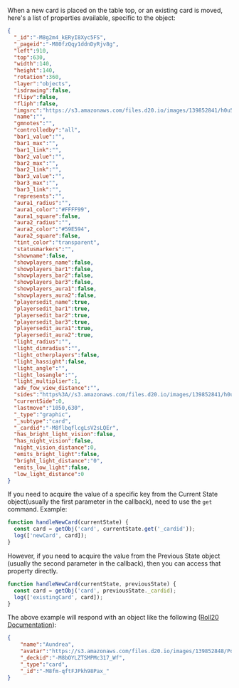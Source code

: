 When a new card is placed on the table top, or an existing card is moved, here's a list of properties available, specific to the object:
```json
{
  "_id":"-M8g2m4_kERyI8Xyc5FS",
  "_pageid":"-M80fzQqy1ddnDyRjv8g",
  "left":910,
  "top":630,
  "width":140,
  "height":140,
  "rotation":360,
  "layer":"objects",
  "isdrawing":false,
  "flipv":false,
  "fliph":false,
  "imgsrc":"https://s3.amazonaws.com/files.d20.io/images/139852841/h0u5KGtzGMr4pQfzEVDIYQ/max.png?1590945876",
  "name":"",
  "gmnotes":"",
  "controlledby":"all",
  "bar1_value":"",
  "bar1_max":"",
  "bar1_link":"",
  "bar2_value":"",
  "bar2_max":"",
  "bar2_link":"",
  "bar3_value":"",
  "bar3_max":"",
  "bar3_link":"",
  "represents":"",
  "aura1_radius":"",
  "aura1_color":"#FFFF99",
  "aura1_square":false,
  "aura2_radius":"",
  "aura2_color":"#59E594",
  "aura2_square":false,
  "tint_color":"transparent",
  "statusmarkers":"",
  "showname":false,
  "showplayers_name":false,
  "showplayers_bar1":false,
  "showplayers_bar2":false,
  "showplayers_bar3":false,
  "showplayers_aura1":false,
  "showplayers_aura2":false,
  "playersedit_name":true,
  "playersedit_bar1":true,
  "playersedit_bar2":true,
  "playersedit_bar3":true,
  "playersedit_aura1":true,
  "playersedit_aura2":true,
  "light_radius":"",
  "light_dimradius":"",
  "light_otherplayers":false,
  "light_hassight":false,
  "light_angle":"",
  "light_losangle":"",
  "light_multiplier":1,
  "adv_fow_view_distance":"",
  "sides":"https%3A//s3.amazonaws.com/files.d20.io/images/139852841/h0u5KGtzGMr4pQfzEVDIYQ/max.png%3F1590945876|https%3A//s3.amazonaws.com/files.d20.io/images/137387984/BxB9hd4SI7WY4rtd-iY9EA/max.jpg%3F1590239316",
  "currentSide":0,
  "lastmove":"1050,630",
  "_type":"graphic",
  "_subtype":"card",
  "_cardid":"-M8flbqflcgLsV2sLQEr",
  "has_bright_light_vision":false,
  "has_night_vision":false,
  "night_vision_distance":0,
  "emits_bright_light":false,
  "bright_light_distance":"0",
  "emits_low_light":false,
  "low_light_distance":0
}
```

If you need to acquire the value of a specific key from the Current State object(usually the first parameter in the callback), need to use the `get` command. Example:
```js
function handleNewCard(currentState) {
  const card = getObj('card', currentState.get('_cardid'));
  log(['newCard', card]);
}
```

However, if you need to acquire the value from the Previous State object (usually the second parameter in the callback), then you can access that property directly.
```js
function handleNewCard(currentState, previousState) {
  const card = getObj('card', previousState._cardid);
  log(['existingCard', card]);
}
```

The above example will respond with an object like the following ([Roll20 Documentation](https://roll20.zendesk.com/hc/en-us/articles/360037772793-API-Objects#API:Objects-Card)):
```json
{
    "name":"Aundrea",
    "avatar":"https://s3.amazonaws.com/files.d20.io/images/139852848/Pq_y2t1nQhEpleV0ReEqNg/max.png?1590945876",
    "_deckid":"-M8bOYLZTSMPMc317_Wf",
    "_type":"card",
    "_id":"-M8fm-qftFJPkh98Pax_"
}
```
